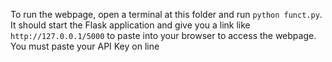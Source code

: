 To run the webpage, open a terminal at this folder and run `python funct.py`. It should start the Flask application and give you a link like `http://127.0.0.1/5000` to paste into your browser to access the webpage.
You must paste your API Key on line 
